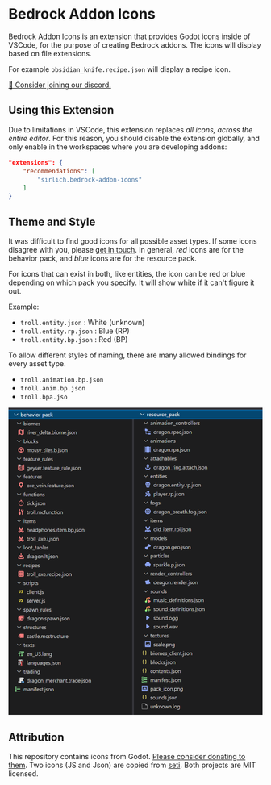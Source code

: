 # Bedrock Addon Icons

Bedrock Addon Icons is an extension that provides Godot icons inside of VSCode, for the purpose of creating Bedrock addons. The icons will display based on file extensions. 

For example `obsidian_knife.recipe.json` will display a recipe icon.

[👋 Consider joining our discord.](https://discord.gg/XjV87YN)

## Using this Extension

Due to limitations in VSCode, this extension replaces *all icons, across the entire editor*. For this reason, you should disable the extension globally, and only enable in the workspaces where you are developing addons:

```json
"extensions": {
	"recommendations": [
		"sirlich.bedrock-addon-icons"
	]
}
```

## Theme and Style

It was difficult to find good icons for all possible asset types. If some icons disagree with you, please [get in touch](https://discord.gg/XjV87YN). In general, *red* icons are for the behavior pack, and *blue* icons are for the resource pack.

For icons that can exist in both, like entities, the icon can be red or blue depending on which pack you specify. It will show white if it can't figure it out. 

Example:
 - `troll.entity.json` : White (unknown)
 - `troll.entity.rp.json` : Blue (RP)
 - `troll.entity.bp.json` : Red (BP)

To allow different styles of naming, there are many allowed bindings for every asset type.
 - `troll.animation.bp.json`
 - `troll.anim.bp.json`
 - `troll.bpa.jso`


![](./preview.png)

## Attribution

This repository contains icons from Godot. [Please consider donating to them](https://godotengine.org/donate). Two icons (JS and Json) are copied from [seti](https://github.com/jesseweed/seti-ui). Both projects are MIT licensed.